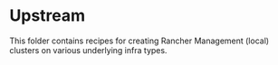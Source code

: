 # Upstream

This folder contains recipes for creating Rancher Management (local) clusters on various underlying infra types. 
